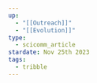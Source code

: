 ```yaml
---
up:
  - "[[Outreach]]"
  - "[[Evolution]]"
type:
  - scicomm_article
stardate: Nov 25th 2023
tags:
  - tribble
---
```



